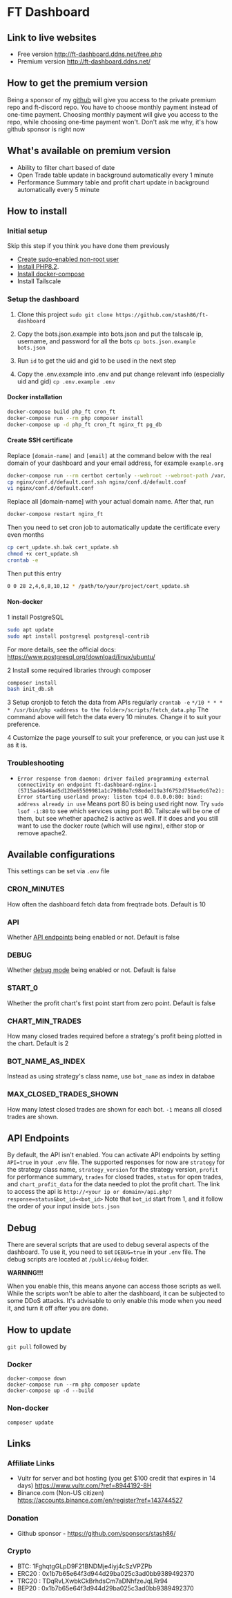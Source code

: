 # FT Dashboard

## Link to live websites

* Free version <http://ft-dashboard.ddns.net/free.php>
* Premium version <http://ft-dashboard.ddns.net/>

## How to get the premium version

Being a sponsor of my [github](#donation) will give you access to the private premium repo and ft-discord repo.
You have to choose monthly payment instead of one-time payment. Choosing monthly payment will give you access to the repo, while choosing one-time payment won't. Don't ask me why, it's how github sponsor is right now

## What's available on premium version

* Ability to filter chart based of date
* Open Trade table update in background automatically every 1 minute
* Performance Summary table and profit chart update in background automatically every 5 minute

## How to install

### Initial setup

Skip this step if you think you have done them previously

* [Create sudo-enabled non-root user](https://botacademy.ddns.net/2023/09/13/how-to-create-new-sudo-enabled-user/)
* [Install PHP8.2](https://botacademy.ddns.net/2023/09/13/install-php8-2-and-modules-on-ubuntu/).
* [Install docker-compose](https://botacademy.ddns.net/2023/09/13/how-to-install-docker-compose-on-ubuntu/)
* Install Tailscale

### Setup the dashboard

1. Clone this project `sudo git clone https://github.com/stash86/ft-dashboard`

2. Copy the bots.json.example into bots.json and put the talscale ip, username, and password for all the bots
`cp bots.json.example bots.json`

3. Run `id` to get the uid and gid to be used in the next step

4. Copy the .env.example into .env and put change relevant info (especially uid and gid)
`cp .env.example .env`

#### Docker installation

```bash
docker-compose build php_ft cron_ft
docker-compose run --rm php composer install
docker-compose up -d php_ft cron_ft nginx_ft pg_db
```

#### Create SSH certificate

Replace `[domain-name]` and `[email]` at the command below with the real domain of your dashboard and your email address, for example `example.org`

```bash
docker-compose run --rm certbot certonly --webroot --webroot-path /var/www/certbot/ -d [domain-name] --email [email] --agree-tos --no-eff-email
cp nginx/conf.d/default.conf.ssh nginx/conf.d/default.conf
vi nginx/conf.d/default.conf
```

Replace all [domain-name] with your actual domain name. After that, run

```bash
docker-compose restart nginx_ft
```

Then you need to set cron job to automatically update the certificate every even months

```bash
cp cert_update.sh.bak cert_update.sh
chmod +x cert_update.sh
crontab -e
```

Then put this entry

```bash
0 0 28 2,4,6,8,10,12 * /path/to/your/project/cert_update.sh
```

#### Non-docker

1 install PostgreSQL

```bash
sudo apt update
sudo apt install postgresql postgresql-contrib
```

For more details, see the official docs: <https://www.postgresql.org/download/linux/ubuntu/>

2 Install some required libraries through composer

```bash
composer install
bash init_db.sh
```

3 Setup cronjob to fetch the data from APIs regularly `crontab -e`
`*/10 * * * * /usr/bin/php <address to the folder>/scripts/fetch_data.php`
The command above will fetch the data every 10 minutes. Change it to suit your preference.

4 Customize the page yourself to suit your preference, or you can just use it as it is.

### Troubleshooting

* `Error response from daemon: driver failed programming external connectivity on endpoint ft-dashboard-nginx-1 (5715ad4646ad5d120e65509981a1c790b0a7c98eded19a3f6752d759ae9c67e2): Error starting userland proxy: listen tcp4 0.0.0.0:80: bind: address already in use`
Means port 80 is being used right now. Try `sudo lsof -i:80` to see which services using port 80. Tailscale will be one of them, but see whether apache2 is active as well. If it does and you still want to use the docker route (which will use nginx), either stop or remove apache2.

## Available configurations

This settings can be set via `.env` file

### CRON_MINUTES

How often the dashboard fetch data from freqtrade bots. Default is 10

### API

Whether [API endpoints](#api-endpoints) being enabled or not. Default is false

### DEBUG

Whether [debug mode](#debug) being enabled or not. Default is false

### START_0

Whether the profit chart's first point start from zero point. Default is false

### CHART_MIN_TRADES

How many closed trades required before a strategy's profit being plotted in the chart. Default is 2

### BOT_NAME_AS_INDEX

Instead as using strategy's class name, use `bot_name` as index in databae

### MAX_CLOSED_TRADES_SHOWN

How many latest closed trades are shown for each bot. `-1` means all closed trades are shown.

## API Endpoints

By default, the API isn't enabled. You can activate API endpoints by setting `API=true` in your `.env` file. The supported responses for now are `strategy` for the strategy class name, `strategy_version` for the strategy version, `profit` for performance summary, `trades` for closed trades, `status` for open trades, and `chart_profit_data` for the data needed to plot the profit chart.
The link to access the api is `http://<your ip or domain>/api.php?response=status&bot_id=<bot_id>`
Note that `bot_id` start from 1, and it follow the order of your input inside `bots.json`

## Debug

There are several scripts that are used to debug several aspects of the dashboard. To use it, you need to set `DEBUG=true` in your `.env` file. The debug scripts are located at `/public/debug` folder.

**WARNING!!!**

When you enable this, this means anyone can access those scripts as well. While the scripts won't be able to alter the dashboard, it can be subjected to some DDoS attacks. It's advisable to only enable this mode when you need it, and turn it off after you are done.

## How to update

`git pull` followed by

### Docker

```
docker-compose down
docker-compose run --rm php composer update
docker-compose up -d --build
```

### Non-docker

`composer update`

## Links

### Affiliate Links

* Vultr for server and bot hosting (you get $100 credit that expires in 14 days) <https://www.vultr.com/?ref=8944192-8H>
* Binance.com (Non-US citizen) <https://accounts.binance.com/en/register?ref=143744527>

### Donation

* Github sponsor - <https://github.com/sponsors/stash86/>

### Crypto

* BTC: 1FghqtgGLpD9F21BNDMje4iyj4cSzVPZPb
* ERC20 : 0x1b7b65e64f3d944d29ba025c3ad0bb9389492370
* TRC20 : TDqRvLXwbkCkBrhdsCm7aDNhfzeJqLRr94
* BEP20 : 0x1b7b65e64f3d944d29ba025c3ad0bb9389492370

